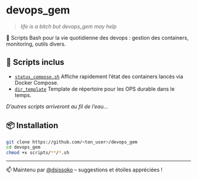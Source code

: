 # devops_gem

> *life is a bitch but devops_gem may help*

💎 Scripts Bash pour la vie quotidienne des devops : gestion des containers, monitoring, outils divers.

## 🚀 Scripts inclus

- [`status_compose.sh`](./STATUS_COMPOSE.md)
  Affiche rapidement l’état des containers lancés via Docker Compose.
- [`dir_template`](./DIR_TEMPLATE.md)
  Template de répertoire pour les OPS durable dans le temps.

*D’autres scripts arriveront au fil de l’eau…*

## 📦 Installation

```bash
git clone https://github.com/<ton_user>/devops_gem
cd devops_gem
chmod +x scripts/**/*.sh
```

---

📫 Maintenu par [@dsissoko](https://github.com/dsissoko) – suggestions et étoiles appréciées !
